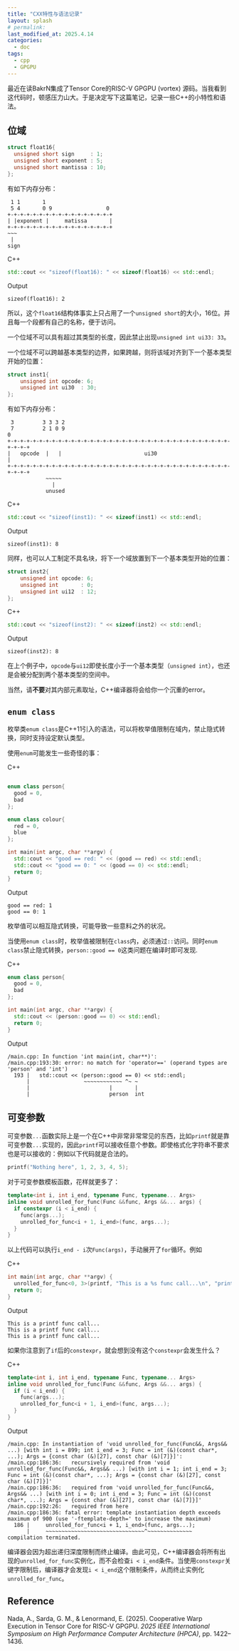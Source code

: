 ```yaml
---
title: "CXX特性与语法记录"
layout: splash
# permalink: 
last_modified_at: 2025.4.14
categories:
  - doc
tags:
  - cpp
  - GPGPU
---
```


最近在读BakrN集成了Tensor Core的RISC-V GPGPU (vortex) 源码。当我看到这代码时，顿感压力山大。于是决定写下这篇笔记，记录一些C++的小特性和语法。

## 位域

```cpp
struct float16{
  unsigned short sign     : 1;
  unsigned short exponent : 5;
  unsigned short mantissa : 10;
};
```

有如下内存分布：

```text
 1 1       1 
 5 4       0 9                 0
+-+-+-+-+-+-+-+-+-+-+-+-+-+-+-+-+
| |exponent |     matissa       |
+-+-+-+-+-+-+-+-+-+-+-+-+-+-+-+-+
~~~
 |
sign
```

C++

```cpp
std::cout << "sizeof(float16): " << sizeof(float16) << std::endl;
```

Output

```text
sizeof(float16): 2
```

所以，这个`float16`结构体事实上只占用了一个`unsigned short`的大小，16位。并且每一个段都有自己的名称，便于访问。

一个位域不可以具有超过其类型的长度，因此禁止出现`unsigned int ui33: 33`。

一个位域不可以跨越基本类型的边界，如果跨越，则将该域对齐到下一个基本类型开始的位置：

```cpp
struct inst1{
    unsigned int opcode: 6;
    unsigned int ui30  : 30;
};
```

有如下内存分布：

```text
 3         3 3 3 2
 7         2 1 0 9                                                         0
+-+-+-+-+-+-+-+-+-+-+-+-+-+-+-+-+-+-+-+-+-+-+-+-+-+-+-+-+-+-+-+-+-+-+-+-+-+-+
|   opcode  |   |                          ui30                             |
+-+-+-+-+-+-+-+-+-+-+-+-+-+-+-+-+-+-+-+-+-+-+-+-+-+-+-+-+-+-+-+-+-+-+-+-+-+-+
            ~~~~~
              |
            unused
```

C++

```cpp
std::cout << "sizeof(inst1): " << sizeof(inst1) << std::endl;
```

Output

```text
sizeof(inst1): 8
```

同样，也可以人工制定不具名块，将下一个域放置到下一个基本类型开始的位置：

```cpp
struct inst2{
    unsigned int opcode: 6;
    unsigned int       : 0;
    unsigned int ui12  : 12;
};
```

C++

```cpp
std::cout << "sizeof(inst2): " << sizeof(inst2) << std::endl;
```

Output

```text
sizeof(inst2): 8
```

在上个例子中，`opcode`与`ui12`即使长度小于一个基本类型（`unsigned int`），也还是会被分配到两个基本类型的空间中。

当然，请**不要**对其内部元素取址，C++编译器将会给你一个沉重的error。

## `enum class`

枚举类`enum class`是C++11引入的语法，可以将枚举值限制在域内，禁止隐式转换，同时支持设定默认类型。

使用`enum`可能发生一些奇怪的事：

C++

```cpp

enum class person{
  good = 0,
  bad
};

enum class colour{
  red = 0,
  blue
};

int main(int argc, char **argv) {
  std::cout << "good == red: " << (good == red) << std::endl;
  std::cout << "good == 0: " << (good == 0) << std::endl;
  return 0;
}
```

Output

```text
good == red: 1
good == 0: 1
```

枚举值可以相互隐式转换，可能导致一些意料之外的状况。

当使用`enum class`时，枚举值被限制在`class`内，必须通过`::`访问。同时`enum class`禁止隐式转换，`person::good == 0`这类问题在编译时即可发现.

C++

```c++
enum class person{
  good = 0,
  bad
};

int main(int argc, char **argv) {
  std::cout << (person::good == 0) << std::endl;
  return 0;
}
```

Output

```text
/main.cpp: In function 'int main(int, char**)':
/main.cpp:193:30: error: no match for 'operator==' (operand types are 'person' and 'int')
  193 |   std::cout << (person::good == 0) << std::endl;
      |                 ~~~~~~~~~~~~ ^~ ~
      |                         |       |
      |                         person  int
```

## 可变参数

可变参数`...`函数实际上是一个在C++中非常非常常见的东西，比如`printf`就是靠可变参数`...`实现的，因此`printf`可以接收任意个参数。即使格式化字符串不要求也是可以接收的：例如以下代码就是合法的。

```cpp
printf("Nothing here", 1, 2, 3, 4, 5);
```

对于可变参数模板函数，花样就更多了：

```cpp
template<int i, int i_end, typename Func, typename... Args>
inline void unrolled_for_func(Func &&func, Args &&... args) {
  if constexpr (i < i_end) {
    func(args...);
    unrolled_for_func<i + 1, i_end>(func, args...);
  }
}
```

以上代码可以执行`i_end - i`次`Func(args)`，手动展开了`for`循环。例如

C++

```cpp
int main(int argc, char **argv) {
  unrolled_for_func<0, 3>(printf, "This is a %s func call...\n", "printf");
  return 0;
}
```

Output

```text
This is a printf func call...
This is a printf func call...
This is a printf func call...
```

如果你注意到了`if`后的`constexpr`，就会想到没有这个`constexpr`会发生什么？

C++

```cpp
template<int i, int i_end, typename Func, typename... Args>
inline void unrolled_for_func(Func &&func, Args &&... args) {
  if (i < i_end) {
    func(args...);
    unrolled_for_func<i + 1, i_end>(func, args...);
  }
}
```

Output

```text
/main.cpp: In instantiation of 'void unrolled_for_func(Func&&, Args&& ...) [with int i = 899; int i_end = 3; Func = int (&)(const char*, ...); Args = {const char (&)[27], const char (&)[7]}]':
/main.cpp:186:36:   recursively required from 'void unrolled_for_func(Func&&, Args&& ...) [with int i = 1; int i_end = 3; Func = int (&)(const char*, ...); Args = {const char (&)[27], const char (&)[7]}]'
/main.cpp:186:36:   required from 'void unrolled_for_func(Func&&, Args&& ...) [with int i = 0; int i_end = 3; Func = int (&)(const char*, ...); Args = {const char (&)[27], const char (&)[7]}]'
/main.cpp:192:26:   required from here
/main.cpp:186:36: fatal error: template instantiation depth exceeds maximum of 900 (use '-ftemplate-depth=' to increase the maximum)
  186 |     unrolled_for_func<i + 1, i_end>(func, args...);
      |     ~~~~~~~~~~~~~~~~~~~~~~~~~~~~~~~^~~~~~~~~~~~~~~
compilation terminated.
```

编译器会因为超出递归深度限制而终止编译。由此可见，C++编译器会将所有出现的`unrolled_for_func`实例化，而不会检查`i < i_end`条件。当使用`constexpr`关键字限制后，编译器才会发现`i < i_end`这个限制条件，从而终止实例化`unrolled_for_func`。

## Reference

Nada, A., Sarda, G. M., & Lenormand, E. (2025). Cooperative Warp Execution in Tensor Core for RISC-V GPGPU. *2025 IEEE International Symposium on High Performance Computer Architecture (HPCA)*, pp. 1422–1436.

